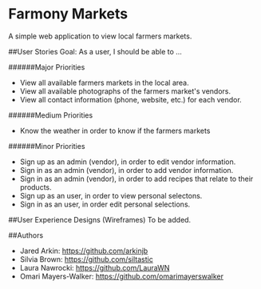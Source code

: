 # Farmony Markets
A simple web application to view local farmers markets.

##User Stories
Goal: As a user, I should be able to ...

######Major Priorities
- View all available farmers markets in the local area.
- View all available photographs of the farmers market's vendors.
- View all contact information (phone, website, etc.) for each vendor.

######Medium Priorities
- Know the weather in order to know if the farmers markets 

######Minor Priorities

- Sign up as an admin (vendor), in order to edit vendor information.
- Sign in as an admin (vendor), in order to add vendor information.
- Sign in as an admin (vendor), in order to add recipes that relate to their products.
- Sign up as an user, in order to view personal selectons.
- Sign in as an user, in order edit personal selections.

##User Experience Designs (Wireframes)
To be added.

##Authors
- Jared Arkin: https://github.com/arkinjb
- Silvia Brown: https://github.com/siltastic
- Laura Nawrocki: https://github.com/LauraWN
- Omari Mayers-Walker: https://github.com/omarimayerswalker